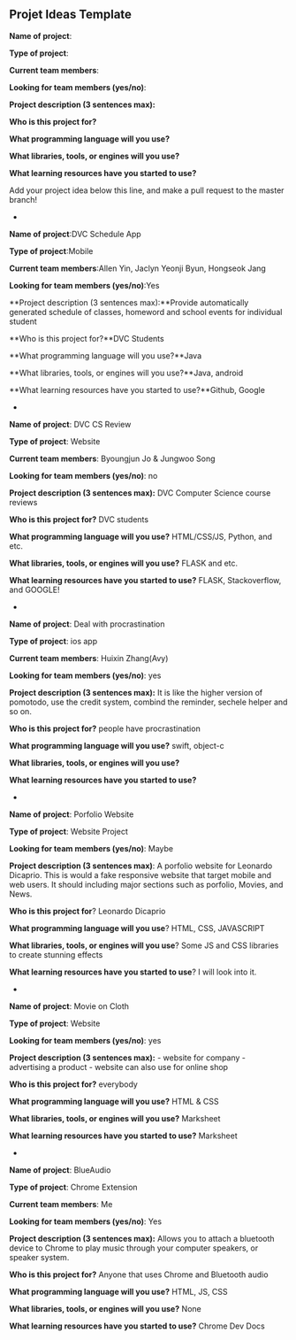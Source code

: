 ## Projet Ideas Template

**Name of project**:

**Type of project**:

**Current team members**:

**Looking for team members (yes/no)**:

**Project description (3 sentences max):**

**Who is this project for?**

**What programming language will you use?**

**What libraries, tools, or engines will you use?**

**What learning resources have you started to use?**

Add your project idea below this line, and make a pull request to the master branch!

-

**Name of project**:DVC Schedule App

**Type of project**:Mobile

**Current team members**:Allen Yin, Jaclyn Yeonji Byun, Hongseok Jang

**Looking for team members (yes/no)**:Yes

**Project description (3 sentences max):**Provide automatically generated schedule of classes, homeword and school events for individual student

**Who is this project for?**DVC Students

**What programming language will you use?**Java

**What libraries, tools, or engines will you use?**Java, android

**What learning resources have you started to use?**Github, Google

-

**Name of project**: DVC CS Review

**Type of project**: Website

**Current team members**: Byoungjun Jo & Jungwoo Song

**Looking for team members (yes/no)**: no

**Project description (3 sentences max):** DVC Computer Science course reviews

**Who is this project for?** DVC students

**What programming language will you use?** HTML/CSS/JS, Python, and etc.

**What libraries, tools, or engines will you use?** FLASK and etc.

**What learning resources have you started to use?**  FLASK, Stackoverflow, and GOOGLE!

-


**Name of project**: Deal with procrastination

**Type of project**: ios app

**Current team members**: Huixin Zhang(Avy)

**Looking for team members (yes/no)**: yes

**Project description (3 sentences max):** It is like the higher version of pomotodo, use the credit system, combind the reminder, sechele helper and so on.

**Who is this project for?** people have procrastination

**What programming language will you use?** swift, object-c

**What libraries, tools, or engines will you use?**

**What learning resources have you started to use?** 

-

**Name of project**: Porfolio Website

**Type of project**: Website Project

**Looking for team members (yes/no)**: Maybe

**Project description (3 sentences max)**: 
    A porfolio website for Leonardo Dicaprio. This is would a fake responsive website that target mobile and web users. It should including major sections such as porfolio, Movies, and News.

**Who is this project for**? Leonardo Dicaprio 

**What programming language will you use**? HTML, CSS, JAVASCRIPT

**What libraries, tools, or engines will you use**? Some JS and CSS libraries to create stunning effects

**What learning resources have you started to use**? I will look into it.

-

**Name of project**: Movie on Cloth

**Type of project**: Website

**Looking for team members (yes/no)**: yes

**Project description (3 sentences max):** - website for company
                                           - advertising a product
                                           - website can also use for online shop 

**Who is this project for?** everybody

**What programming language will you use?** HTML & CSS

**What libraries, tools, or engines will you use?** Marksheet 

**What learning resources have you started to use?** Marksheet

-

**Name of project**: BlueAudio

**Type of project**: Chrome Extension

**Current team members**: Me

**Looking for team members (yes/no)**: Yes

**Project description (3 sentences max):** Allows you to attach a bluetooth device to Chrome to play music through your computer speakers, or speaker system.

**Who is this project for?** Anyone that uses Chrome and Bluetooth audio

**What programming language will you use?** HTML, JS, CSS

**What libraries, tools, or engines will you use?** None

**What learning resources have you started to use?** Chrome Dev Docs
